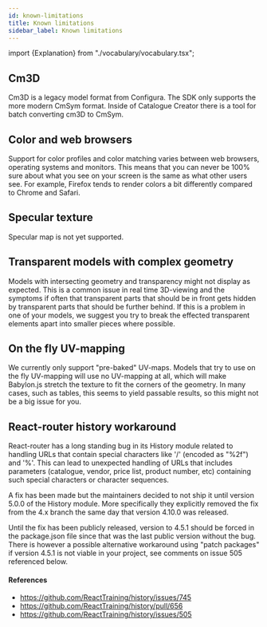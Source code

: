 ```yaml
---
id: known-limitations
title: Known limitations
sidebar_label: Known limitations
---
```


import {Explanation} from "./vocabulary/vocabulary.tsx";

## Cm3D

Cm3D is a legacy model format from Configura. The SDK only supports the more modern CmSym format. Inside of Catalogue Creator there is a tool for batch converting cm3D to CmSym.

## Color and web browsers

Support for color profiles and color matching varies between web browsers, operating systems and monitors. This means that you can never be 100% sure about what you see on your screen is the same as what other users see. For example, Firefox tends to render colors a bit differently compared to Chrome and Safari.

## Specular texture

Specular map is not yet supported.

## Transparent models with complex geometry

Models with intersecting geometry and transparency might not display as expected. This is a common issue in real time 3D-viewing and the symptoms if often that transparent parts that should be in front gets hidden by transparent parts that should be further behind. If this is a problem in one of your models, we suggest you try to break the effected transparent elements apart into smaller pieces where possible.

## On the fly UV-mapping

We currently only support "pre-baked" UV-maps. Models that try to use on the fly UV-mapping will use no UV-mapping at all, which will make Babylon.js stretch the texture to fit the corners of the geometry. In many cases, such as tables, this seems to yield passable results, so this might not be a big issue for you.

<Explanation n="Pointer Events" hSize="2" />

## React-router history workaround

React-router has a long standing bug in its History module related to handling URLs that contain special characters like '/' (encoded as "%2f") and '%'. This can lead to unexpected handling of URLs that includes parameters (catalogue, vendor, price list, product number, etc) containing such special characters or character sequences.

A fix has been made but the maintainers decided to not ship it until version 5.0.0 of the History module. More specifically they explicitly removed the fix from the 4.x branch the same day that version 4.10.0 was released.

Until the fix has been publicly released, version to 4.5.1 should be forced in the package.json file since that was the last public version without the bug. There is however a possible alternative workaround using "patch packages" if version 4.5.1 is not viable in your project, see comments on issue 505 referenced below.

#### References

-   https://github.com/ReactTraining/history/issues/745
-   https://github.com/ReactTraining/history/pull/656
-   https://github.com/ReactTraining/history/issues/505

